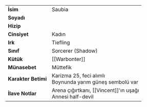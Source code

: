 |  |  |  
|---|---|  
| **İsim** | Saubia|  
| **Soyadı** | |  
| **Hizip** | |  
| **Cinsiyet** | Kadın|  
| **Irk** | Tiefling|  
| **Sınıf** | Sorcerer (Shadow)|  
| **Kütük** | [[Warbonter]]|  
| **Münasebet** | Müttefik|  
| **Karakter Betimi** | Karizma 25, feci alımlı<br>Boynunda yarım güneş sembolü var|  
| **İlave Notlar** | Arena çığırtkanı, [[Vincent]]'ın uşağı<br>Annesi half-devil|  

